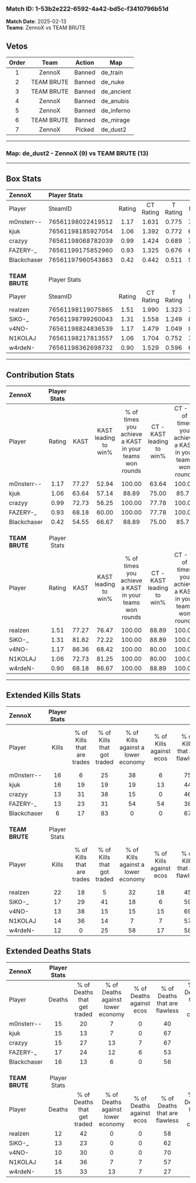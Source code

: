 ### Match ID: 1-53b2e222-6592-4a42-bd5c-f3410796b51d  
**Match Date**: 2025-02-13  
**Teams**: ZennoX vs TEAM BRUTE  

## Vetos  

| Order | Team | Action | Map |
| :---: | :--: | :----: | --- |
| 1 | ZennoX | Banned | de_train |
| 2 | TEAM BRUTE | Banned | de_nuke |
| 3 | TEAM BRUTE | Banned | de_ancient |
| 4 | ZennoX | Banned | de_anubis |
| 5 | ZennoX | Banned | de_inferno |
| 6 | TEAM BRUTE | Banned | de_mirage |
| 7 | ZennoX | Picked | de_dust2 |

---  

### **Map**: de_dust2 - ZennoX (9) vs TEAM BRUTE (13)  
---  

## Box Stats  

| **ZennoX**     | Player Stats      |        |           |          |       |      |       |         |        |      |     |
| :- | :- | :-: | :-: | :-: | :-: | :-: | :-: | :-: | :-: | :-: | :-: |
| Player         | SteamID           | Rating | CT Rating | T Rating | KAST  | ADR  | Kills | Assists | Deaths | K/D  | HS% |
| m0nsterr--     | 76561198022419512 |  1.17  |   1.631   |  0.775   | 77.27 | 79.6 |  16   |    5    |   15   | 1.07 | 43  |
| kjuk           | 76561198185927054 |  1.06  |   1.392   |  0.772   | 63.64 | 80.3 |  16   |    3    |   15   | 1.07 | 62  |
| crazyy         | 76561198068782039 |  0.99  |   1.424   |  0.689   | 72.73 | 70.6 |  13   |    6    |   15   | 0.87 | 30  |
| FAZERY-_       | 76561199175852960 |  0.93  |   1.325   |  0.676   | 68.18 | 77.9 |  13   |    5    |   17   | 0.76 | 38  |
| Blackchaser    | 76561197960543863 |  0.42  |   0.442   |  0.511   | 54.55 | 30.4 |   6   |    3    |   16   | 0.38 | 66  |
|                |                   |        |           |          |       |      |       |         |        |      |     |
|                |                   |        |           |          |       |      |       |         |        |      |     |
|                |                   |        |           |          |       |      |       |         |        |      |     |
| **TEAM BRUTE** | Player Stats      |        |           |          |       |      |       |         |        |      |     |
| Player         | SteamID           | Rating | CT Rating | T Rating | KAST  | ADR  | Kills | Assists | Deaths | K/D  | HS% |
| realzen        | 76561198119075865 |  1.51  |   1.990   |  1.323   | 77.27 | 90.0 |  22   |    4    |   12   | 1.83 | 54  |
| SiKO-_         | 76561198799260043 |  1.31  |   1.558   |  1.249   | 81.82 | 87.5 |  17   |    5    |   13   | 1.31 | 76  |
| v4NO-          | 76561198824836539 |  1.17  |   1.479   |  1.049   | 86.36 | 59.1 |  13   |    5    |   10   | 1.30 | 38  |
| N1KOLAJ        | 76561198217813557 |  1.06  |   1.704   |  0.752   | 72.73 | 73.9 |  14   |    5    |   14   | 1.00 | 71  |
| w4rdeN-        | 76561198362698732 |  0.90  |   1.529   |  0.596   | 68.18 | 66.5 |  12   |    4    |   15   | 0.80 | 25  |
---  

## Contribution Stats  

| **ZennoX**     | Player Stats |       |                      |                                                        |                           |                                                             |                          |                                                            |
| :- | :-: | :-: | :-: | :-: | :-: | :-: | :-: | :-: |
| Player         |    Rating    | KAST  | KAST leading to win% | % of times you achieve a KAST in your teams won rounds | CT - KAST leading to win% | CT - % of times you achieve a KAST in your teams won rounds | T - KAST leading to win% | T - % of times you achieve a KAST in your teams won rounds |
| m0nsterr--     |     1.17     | 77.27 |        52.94         |                         100.00                         |           63.64           |                           100.00                            |          33.33           |                           100.00                           |
| kjuk           |     1.06     | 63.64 |        57.14         |                         88.89                          |           75.00           |                            85.71                            |          33.33           |                           100.00                           |
| crazyy         |     0.99     | 72.73 |        56.25         |                         100.00                         |           77.78           |                           100.00                            |          28.57           |                           100.00                           |
| FAZERY-_       |     0.93     | 68.18 |        60.00         |                         100.00                         |           77.78           |                           100.00                            |          33.33           |                           100.00                           |
| Blackchaser    |     0.42     | 54.55 |        66.67         |                         88.89                          |           75.00           |                            85.71                            |          50.00           |                           100.00                           |
|                |              |       |                      |                                                        |                           |                                                             |                          |                                                            |
|                |              |       |                      |                                                        |                           |                                                             |                          |                                                            |
|                |              |       |                      |                                                        |                           |                                                             |                          |                                                            |
| **TEAM BRUTE** | Player Stats |       |                      |                                                        |                           |                                                             |                          |                                                            |
| Player         |    Rating    | KAST  | KAST leading to win% | % of times you achieve a KAST in your teams won rounds | CT - KAST leading to win% | CT - % of times you achieve a KAST in your teams won rounds | T - KAST leading to win% | T - % of times you achieve a KAST in your teams won rounds |
| realzen        |     1.51     | 77.27 |        76.47         |                         100.00                         |           88.89           |                           100.00                            |          62.50           |                           100.00                           |
| SiKO-_         |     1.31     | 81.82 |        72.22         |                         100.00                         |           88.89           |                           100.00                            |          55.56           |                           100.00                           |
| v4NO-          |     1.17     | 86.36 |        68.42         |                         100.00                         |           80.00           |                           100.00                            |          55.56           |                           100.00                           |
| N1KOLAJ        |     1.06     | 72.73 |        81.25         |                         100.00                         |           80.00           |                           100.00                            |          83.33           |                           100.00                           |
| w4rdeN-        |     0.90     | 68.18 |        86.67         |                         100.00                         |           88.89           |                           100.00                            |          83.33           |                           100.00                           |
---  

## Extended Kills Stats  

| **ZennoX**     | Player Stats |                            |                            |                                    |                         |                              |                                 |                                       |                    |           |
| :- | :-: | :-: | :-: | :-: | :-: | :-: | :-: | :-: | :-: | :-: |
| Player         |    Kills     | % of Kills that are trades | % of Kills that got traded | % of Kills against a lower economy | % of Kills against ecos | % of Kills that are flawless | % of Kills that are close duels | % of Kills that are assisted by flash | Pistol Round Kills | AWP Kills |
| m0nsterr--     |      16      |             6              |             25             |                 38                 |            6            |              75              |                0                |                   6                   |         2          |     6     |
| kjuk           |      16      |             19             |             19             |                 19                 |           13            |              44              |               13                |                  19                   |         1          |     1     |
| crazyy         |      13      |             31             |             38             |                 15                 |            0            |              46              |                0                |                  15                   |         0          |     0     |
| FAZERY-_       |      13      |             23             |             31             |                 54                 |           54            |              38              |                8                |                   8                   |         1          |     0     |
| Blackchaser    |      6       |             17             |             83             |                 0                  |            0            |              67              |                0                |                   0                   |         3          |     0     |
|                |              |                            |                            |                                    |                         |                              |                                 |                                       |                    |           |
|                |              |                            |                            |                                    |                         |                              |                                 |                                       |                    |           |
|                |              |                            |                            |                                    |                         |                              |                                 |                                       |                    |           |
| **TEAM BRUTE** | Player Stats |                            |                            |                                    |                         |                              |                                 |                                       |                    |           |
| Player         |    Kills     | % of Kills that are trades | % of Kills that got traded | % of Kills against a lower economy | % of Kills against ecos | % of Kills that are flawless | % of Kills that are close duels | % of Kills that are assisted by flash | Pistol Round Kills | AWP Kills |
| realzen        |      22      |             18             |             5              |                 32                 |           18            |              45              |                0                |                   5                   |         3          |     1     |
| SiKO-_         |      17      |             29             |             41             |                 18                 |            6            |              59              |               12                |                   0                   |         2          |     0     |
| v4NO-          |      13      |             38             |             15             |                 15                 |           15            |              69              |                0                |                  15                   |         1          |     6     |
| N1KOLAJ        |      14      |             36             |             14             |                 7                  |            7            |              57              |                0                |                   0                   |         1          |     0     |
| w4rdeN-        |      12      |             0              |             25             |                 58                 |           17            |              58              |                8                |                   0                   |         0          |     0     |
## Extended Deaths Stats  

| **ZennoX**     | Player Stats |                             |                                   |                          |                               |                            |                           |               |
| :- | :-: | :-: | :-: | :-: | :-: | :-: | :-: | :-: |
| Player         |    Deaths    | % of Deaths that get traded | % of Deaths against lower economy | % of Deaths against ecos | % of Deaths that are flawless | % of Deaths that are close | % of Deaths while blinded | Deaths to AWP |
| m0nsterr--     |      15      |             20              |                 7                 |            0             |              40               |             7              |             0             |       1       |
| kjuk           |      15      |             13              |                 7                 |            0             |              67               |             7              |             7             |       1       |
| crazyy         |      15      |             27              |                13                 |            7             |              67               |             7              |             0             |       2       |
| FAZERY-_       |      17      |             24              |                12                 |            6             |              53               |             0              |             6             |       3       |
| Blackchaser    |      16      |             13              |                 6                 |            0             |              56               |             0              |             6             |       0       |
|                |              |                             |                                   |                          |                               |                            |                           |               |
|                |              |                             |                                   |                          |                               |                            |                           |               |
|                |              |                             |                                   |                          |                               |                            |                           |               |
| **TEAM BRUTE** | Player Stats |                             |                                   |                          |                               |                            |                           |               |
| Player         |    Deaths    | % of Deaths that get traded | % of Deaths against lower economy | % of Deaths against ecos | % of Deaths that are flawless | % of Deaths that are close | % of Deaths while blinded | Deaths to AWP |
| realzen        |      12      |             42              |                 0                 |            0             |              58               |             8              |             8             |       2       |
| SiKO-_         |      13      |             23              |                 0                 |            0             |              62               |             8              |            15             |       1       |
| v4NO-          |      10      |             30              |                 0                 |            0             |              70               |             0              |            30             |       1       |
| N1KOLAJ        |      14      |             36              |                 7                 |            7             |              57               |             0              |             7             |       2       |
| w4rdeN-        |      15      |             33              |                13                 |            7             |              27               |             7              |             0             |       1       |
